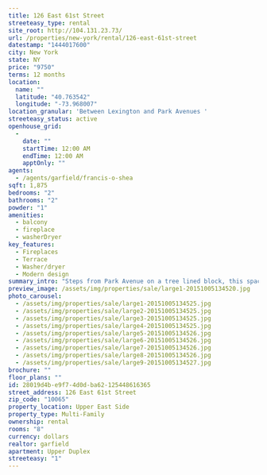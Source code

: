```yaml
---
title: 126 East 61st Street
streeteasy_type: rental
site_root: http://104.131.23.73/
url: /properties/new-york/rental/126-east-61st-street
datestamp: "1444017600"
city: New York
state: NY
price: "9750"
terms: 12 months
location:
  name: ""
  latitude: "40.763542"
  longitude: "-73.968007"
location_granular: 'Between Lexington and Park Avenues '
streeteasy_status: active
openhouse_grid:
  - 
    date: ""
    startTime: 12:00 AM
    endTime: 12:00 AM
    apptOnly: ""
agents:
  - /agents/garfield/francis-o-shea
sqft: 1,875
bedrooms: "2"
bathrooms: "2"
powder: "1"
amenities:
  - balcony
  - fireplace
  - washerDryer
key_features:
  - Fireplaces
  - Terrace
  - Washer/dryer
  - Modern design
summary_intro: "Steps from Park Avenue on a tree lined block, this spacious townhouse duplex combines elegant original details with modern finishes. Flooded with natural light from the full height windows on the north and south, the apartment boasts high ceilings as well as a wood burning fireplace in the gracious living room. A chef's kitchen opens onto the formal front dining room. This level is also serviced by a hall powder room. On the second level, both the master and guest bedrooms have en suite baths Washer/dryer, available November 1st. "
preview_image: /assets/img/properties/sale/large1-20151005134520.jpg
photo_carousel:
  - /assets/img/properties/sale/large1-20151005134525.jpg
  - /assets/img/properties/sale/large2-20151005134525.jpg
  - /assets/img/properties/sale/large3-20151005134525.jpg
  - /assets/img/properties/sale/large4-20151005134525.jpg
  - /assets/img/properties/sale/large5-20151005134526.jpg
  - /assets/img/properties/sale/large6-20151005134526.jpg
  - /assets/img/properties/sale/large7-20151005134526.jpg
  - /assets/img/properties/sale/large8-20151005134526.jpg
  - /assets/img/properties/sale/large9-20151005134527.jpg
brochure: ""
floor_plans: ""
id: 28019d4b-e9f7-4d0d-ba62-125448616365
street_address: 126 East 61st Street
zip_code: "10065"
property_location: Upper East Side
property_type: Multi-Family
ownership: rental
rooms: "8"
currency: dollars
realtor: garfield
apartment: Upper Duplex
streeteasy: "1"
---
```


